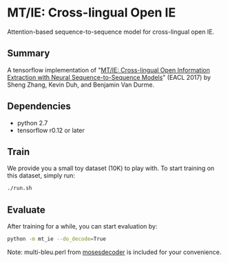 # MT/IE: Cross-lingual Open IE
Attention-based sequence-to-sequence model for cross-lingual open IE.

## Summary
A tensorflow implementation of "[MT/IE: Cross-lingual Open Information Extraction with Neural Sequence-to-Sequence Models](http://www.cs.jhu.edu/~s.zhang/assets/pdf/mt-ie.pdf)" (EACL 2017) by Sheng Zhang, Kevin Duh, and Benjamin Van Durme.

## Dependencies
- python 2.7
- tensorflow r0.12 or later

## Train
We provide you a small toy dataset (10K) to play with. To start training on this dataset, simply run:
```bash
./run.sh
```

## Evaluate
After training for a while, you can start evaluation by:
```bash
python -m mt_ie --do_decode=True
```
Note: multi-bleu.perl from [mosesdecoder](https://github.com/moses-smt/mosesdecoder) is included for your convenience.
